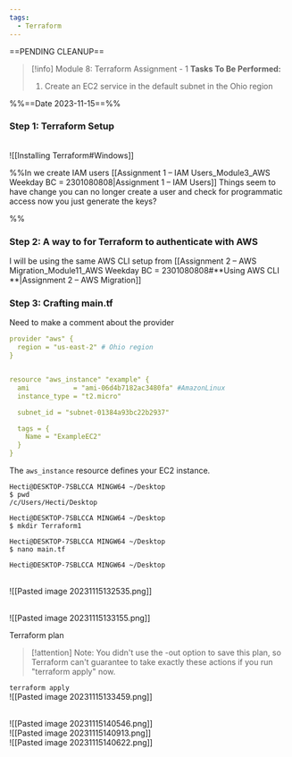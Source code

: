 ```yaml
---
tags:
  - Terraform
---
```

==PENDING CLEANUP==
> [!info] Module 8: Terraform Assignment - 1
> **Tasks To Be Performed:** 
> 1. Create an EC2 service in the default subnet in the Ohio region

%%==Date 2023-11-15==%%
### Step 1: Terraform Setup

<br>![[Installing Terraform#Windows]]

%%In we create IAM users [[Assignment 1 – IAM Users_Module3_AWS Weekday BC = 2301080808|Assignment 1 – IAM Users]]
Things seem to have change you can no longer create a user and check for programmatic access now you just generate the keys?

%%
### Step 2:  A way to for Terraform to authenticate with AWS

I will be using the same AWS CLI setup from [[Assignment 2 – AWS Migration_Module11_AWS Weekday BC = 2301080808#**Using AWS CLI **|Assignment 2 – AWS Migration]]

### Step 3:  Crafting main.tf

Need to make a comment about the provider

```yaml
provider "aws" {
  region = "us-east-2" # Ohio region
}


resource "aws_instance" "example" {
  ami           = "ami-06d4b7182ac3480fa" #AmazonLinux
  instance_type = "t2.micro"

  subnet_id = "subnet-01384a93bc22b2937"

  tags = {
    Name = "ExampleEC2"
  }
}
```
The `aws_instance` resource defines your EC2 instance.


```
Hecti@DESKTOP-7SBLCCA MINGW64 ~/Desktop
$ pwd
/c/Users/Hecti/Desktop

Hecti@DESKTOP-7SBLCCA MINGW64 ~/Desktop
$ mkdir Terraform1

Hecti@DESKTOP-7SBLCCA MINGW64 ~/Desktop
$ nano main.tf

Hecti@DESKTOP-7SBLCCA MINGW64 ~/Desktop
```

<br>![[Pasted image 20231115132535.png]]

<br>![[Pasted image 20231115133155.png]]

Terraform plan

> [!attention]
> Note: You didn't use the -out option to save this plan, so Terraform can't
> guarantee to take exactly these actions if you run "terraform apply" now.
> 

`terraform apply`
<br>![[Pasted image 20231115133459.png]]

<br>![[Pasted image 20231115140546.png]]
<br>![[Pasted image 20231115140913.png]]
<br>![[Pasted image 20231115140622.png]]

